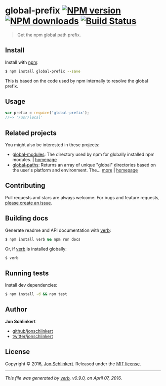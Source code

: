 # global-prefix [![NPM version](https://img.shields.io/npm/v/global-prefix.svg?style=flat)](https://www.npmjs.com/package/global-prefix) [![NPM downloads](https://img.shields.io/npm/dm/global-prefix.svg?style=flat)](https://npmjs.org/package/global-prefix) [![Build Status](https://img.shields.io/travis/jonschlinkert/global-prefix.svg?style=flat)](https://travis-ci.org/jonschlinkert/global-prefix)

> Get the npm global path prefix.

## Install

Install with [npm](https://www.npmjs.com/):

```sh
$ npm install global-prefix --save
```

This is based on the code used by npm internally to resolve the global prefix.

## Usage

```js
var prefix = require('global-prefix');
//=> '/usr/local'
```

## Related projects

You might also be interested in these projects:

* [global-modules](https://www.npmjs.com/package/global-modules): The directory used by npm for globally installed npm modules. | [homepage](https://github.com/jonschlinkert/global-modules)
* [global-paths](https://www.npmjs.com/package/global-paths): Returns an array of unique "global" directories based on the user's platform and environment. The… [more](https://www.npmjs.com/package/global-paths) | [homepage](https://github.com/jonschlinkert/global-paths)

## Contributing

Pull requests and stars are always welcome. For bugs and feature requests, [please create an issue](https://github.com/jonschlinkert/global-prefix/issues/new).

## Building docs

Generate readme and API documentation with [verb](https://github.com/verbose/verb):

```sh
$ npm install verb && npm run docs
```

Or, if [verb](https://github.com/verbose/verb) is installed globally:

```sh
$ verb
```

## Running tests

Install dev dependencies:

```sh
$ npm install -d && npm test
```

## Author

**Jon Schlinkert**

* [github/jonschlinkert](https://github.com/jonschlinkert)
* [twitter/jonschlinkert](http://twitter.com/jonschlinkert)

## License

Copyright © 2016, [Jon Schlinkert](https://github.com/jonschlinkert).
Released under the [MIT license](https://github.com/jonschlinkert/global-prefix/blob/master/LICENSE).

***

_This file was generated by [verb](https://github.com/verbose/verb), v0.9.0, on April 07, 2016._